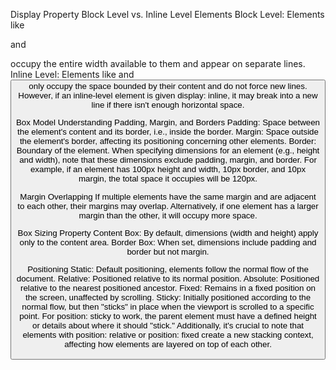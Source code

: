 Display Property
Block Level vs. Inline Level Elements
Block Level: Elements like <div> and <p> occupy the entire width available to them and appear on separate lines.
Inline Level: Elements like <span> and <button> only occupy the space bounded by their content and do not force new lines.
However, if an inline-level element is given display: inline, it may break into a new line if there isn't enough horizontal space.


Box Model
Understanding Padding, Margin, and Borders
Padding: Space between the element's content and its border, i.e., inside the border.
Margin: Space outside the element's border, affecting its positioning concerning other elements.
Border: Boundary of the element.
When specifying dimensions for an element (e.g., height and width), note that these dimensions exclude padding, margin, and border. For example, if an element has 100px height and width, 10px border, and 10px margin, the total space it occupies will be 120px.


Margin Overlapping
If multiple elements have the same margin and are adjacent to each other, their margins may overlap.
Alternatively, if one element has a larger margin than the other, it will occupy more space.


Box Sizing Property
Content Box: By default, dimensions (width and height) apply only to the content area.
Border Box: When set, dimensions include padding and border but not margin.


Positioning
Static: Default positioning, elements follow the normal flow of the document.
Relative: Positioned relative to its normal position.
Absolute: Positioned relative to the nearest positioned ancestor.
Fixed: Remains in a fixed position on the screen, unaffected by scrolling.
Sticky: Initially positioned according to the normal flow, but then "sticks" in place when the viewport is scrolled to a specific point.
For position: sticky to work, the parent element must have a defined height or details about where it should "stick." Additionally, it's crucial to note that elements with position: relative or position: fixed create a new stacking context, affecting how elements are layered on top of each other.






